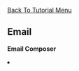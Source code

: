 <a href="/README.md">Back To Tutorial Menu</a>

<h2>Email</h2>

<strong>Email Composer</strong>
<li>
